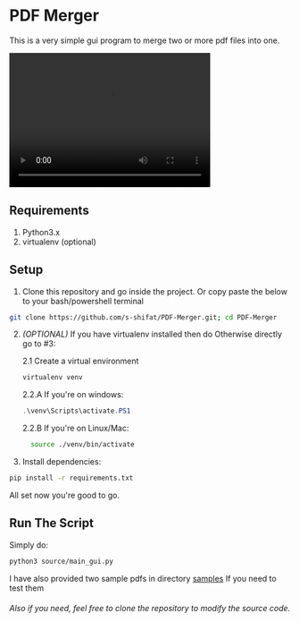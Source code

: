 # PDF Merger

This is a very simple gui program to merge two or more 
pdf files into one.<br>

<!-- <iframe src="https://drive.google.com/file/d/11eJnYkMLkjb706Ko9JI51WfCgjU8fS5K/preview" width="640" height="480" allow="autoplay"></iframe>
<video controls width="360" height="240"> -->
<video controls width="360" height="240">
   <source src="https://buetedu-my.sharepoint.com/:v:/g/personal/1504133_ce_buet_ac_bd/EZ_z81FoxqJKg0C2E6K8HpYBOAPE7eNtuq02D-xlBUZEiQ?e=DIDVfM" type='video/mp4'/>
</video>

## Requirements

1. Python3.x
2. virtualenv (optional)

## Setup

1. Clone this repository and go inside the project. Or copy paste the below to your bash/powershell terminal<br>

```bash
git clone https://github.com/s-shifat/PDF-Merger.git; cd PDF-Merger
```

2. _(OPTIONAL)_ If you have virtualenv installed then do Otherwise directly go to #3:

      2.1 Create a virtual environment
    ```bash
    virtualenv venv
    ```
     2.2.A If you're on windows:
    ```powershell
    .\venv\Scripts\activate.PS1
    ```
     2.2.B If you're on Linux/Mac:
    ```bash
      source ./venv/bin/activate
    ```
3. Install dependencies:

```bash
pip install -r requirements.txt
```
All set now you're good to go.

## Run The Script

Simply do:
```bash
python3 source/main_gui.py
```



 I have also provided two sample pdfs in directory [samples](https://github.com/s-shifat/mrg-pdf/tree/main/samples) If you need to test them<br>
###### Also if you need, feel free to clone the repository to modify the source code.

